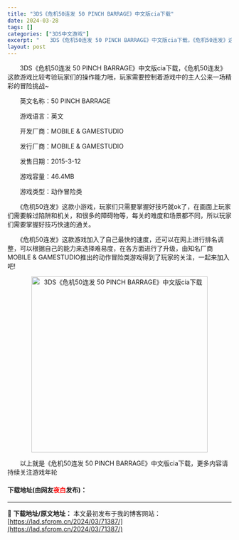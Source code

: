 ```yaml
---
title: "3DS《危机50连发 50 PINCH BARRAGE》中文版cia下载"
date: 2024-03-28
tags: []
categories: ["3DS中文游戏"]
excerpt: "　　3DS《危机50连发 50 PINCH BARRAGE》中文版cia下载，《危机50连发》这款游戏比较考验玩家们的操作能力哦，玩家需要控制着游戏中的主人公来一场精彩的冒险挑战~ 　　英文名称：50 PINCH BARRAGE 　　游戏语言：英文 　　开发厂商：MOBILE &amp; GAMES&hellip;"
layout: post
---
```


 <p>　　3DS《危机50连发 50 PINCH BARRAGE》中文版cia下载，《危机50连发》这款游戏比较考验玩家们的操作能力哦，玩家需要控制着游戏中的主人公来一场精彩的冒险挑战~</p> <p>　　英文名称：50 PINCH BARRAGE</p> <p>　　游戏语言：英文</p> <p>　　开发厂商：MOBILE &amp; GAMESTUDIO</p> <p>　　发行厂商：MOBILE &amp; GAMESTUDIO</p> <p>　　发售日期：2015-3-12</p> <p>　　游戏容量：46.4MB</p> <p>　　游戏类型：动作冒险类</p> <p>　　《危机50连发》这款小游戏，玩家们只需要掌握好技巧就ok了，在画面上玩家们需要躲过陷阱和机关，和很多的障碍物等，每关的难度和场景都不同，所以玩家们需要掌握好技巧快速的通关。</p> <p>　　《危机50连发》这款游戏加入了自己最快的速度，还可以在网上进行排名调整，可以根据自己的能力来选择难易度，在各方面进行了升级，由知名厂商MOBILE &amp; GAMESTUDIO推出的动作冒险类游戏得到了玩家的关注，一起来加入吧!</p> <p align="center"><img align="" border="0" src="https://lad.sfcrom.cn/wp-content/uploads/2024/03/20240328_66054ad4e728f.jpg" width="396" alt="3DS《危机50连发 50 PINCH BARRAGE》中文版cia下载" /></p> <p>　　以上就是《危机50连发 50 PINCH BARRAGE》中文版cia下载，更多内容请持续关注游戏年轮</p> <p><h4>下载地址(由网友<font color="red">夜白</font>发布)：</h4></p> 

---
📖 **下载地址/原文地址：** 本文最初发布于我的博客网站：[https://lad.sfcrom.cn/2024/03/71387/](https://lad.sfcrom.cn/2024/03/71387/)
